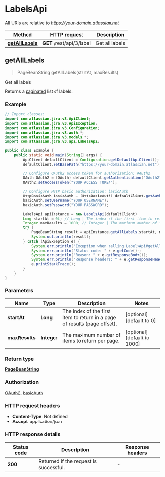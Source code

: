 # LabelsApi

All URIs are relative to *https://your-domain.atlassian.net*

| Method | HTTP request | Description |
|------------- | ------------- | -------------|
| [**getAllLabels**](LabelsApi.md#getAllLabels) | **GET** /rest/api/3/label | Get all labels |



## getAllLabels

> PageBeanString getAllLabels(startAt, maxResults)

Get all labels

Returns a [paginated](#pagination) list of labels.

### Example

```java
// Import classes:
import com.atlassian.jira.v3.ApiClient;
import com.atlassian.jira.v3.ApiException;
import com.atlassian.jira.v3.Configuration;
import com.atlassian.jira.v3.auth.*;
import com.atlassian.jira.v3.models.*;
import com.atlassian.jira.v3.api.LabelsApi;

public class Example {
    public static void main(String[] args) {
        ApiClient defaultClient = Configuration.getDefaultApiClient();
        defaultClient.setBasePath("https://your-domain.atlassian.net");
        
        // Configure OAuth2 access token for authorization: OAuth2
        OAuth OAuth2 = (OAuth) defaultClient.getAuthentication("OAuth2");
        OAuth2.setAccessToken("YOUR ACCESS TOKEN");

        // Configure HTTP basic authorization: basicAuth
        HttpBasicAuth basicAuth = (HttpBasicAuth) defaultClient.getAuthentication("basicAuth");
        basicAuth.setUsername("YOUR USERNAME");
        basicAuth.setPassword("YOUR PASSWORD");

        LabelsApi apiInstance = new LabelsApi(defaultClient);
        Long startAt = 0L; // Long | The index of the first item to return in a page of results (page offset).
        Integer maxResults = 1000; // Integer | The maximum number of items to return per page.
        try {
            PageBeanString result = apiInstance.getAllLabels(startAt, maxResults);
            System.out.println(result);
        } catch (ApiException e) {
            System.err.println("Exception when calling LabelsApi#getAllLabels");
            System.err.println("Status code: " + e.getCode());
            System.err.println("Reason: " + e.getResponseBody());
            System.err.println("Response headers: " + e.getResponseHeaders());
            e.printStackTrace();
        }
    }
}
```

### Parameters


| Name | Type | Description  | Notes |
|------------- | ------------- | ------------- | -------------|
| **startAt** | **Long**| The index of the first item to return in a page of results (page offset). | [optional] [default to 0] |
| **maxResults** | **Integer**| The maximum number of items to return per page. | [optional] [default to 1000] |

### Return type

[**PageBeanString**](PageBeanString.md)

### Authorization

[OAuth2](../README.md#OAuth2), [basicAuth](../README.md#basicAuth)

### HTTP request headers

- **Content-Type**: Not defined
- **Accept**: application/json


### HTTP response details
| Status code | Description | Response headers |
|-------------|-------------|------------------|
| **200** | Returned if the request is successful. |  -  |

